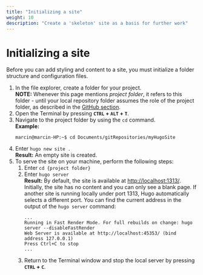 ```yaml
---
title: "Initializing a site"
weight: 10
description: "Create a 'skeleton' site as a basis for further work"
---
```

# Initializing a site
Before you can add styling and content to a site, you must initialize a folder structure and configuration files.

1. In the file explorer, create a folder for your project.  
**NOTE:** Whenever this page mentions *project folder*, it refers to this folder - until your local repository folder assumes the role of the project folder, as described in the [GitHub section](/docs/github).
3. Open the Terminal by pressing **`CTRL` + `ALT` + `T`**.
4. Navigate to the project folder by using the `cd` command.  
**Example:**
   ```
   marcin@marcin-HP:~$ cd Documents/gitRepositories/myHugoSite
   ```
1. Enter `hugo new site .`  
**Result:** An empty site is created.
1. To serve the site on your machine, perform the following steps:
   1. Enter `cd {project folder}`
   2. Enter `hugo server`  
   **Result:** By default, the site is available at [http://localhost:1313/](http://localhost:1313/).  
   Initially, the site has no content and you can only see a blank page.
   If another site is running locally under port 1313, Hugo automatically selects a different port. You can find the current address in the output of the `hugo server` command:  
      ```
      ...
      Running in Fast Render Mode. For full rebuilds on change: hugo server --disableFastRender
      Web Server is available at http://localhost:45353/ (bind address 127.0.0.1)
      Press Ctrl+C to stop
      ...
      ```
   1. Return to the Terminal window and stop the local server by pressing **`CTRL` + `C`**.